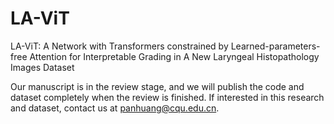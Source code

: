 # LA-ViT
LA-ViT: A Network with Transformers constrained by Learned-parameters-free Attention for Interpretable Grading in A New Laryngeal Histopathology Images Dataset

Our manuscript is in the review stage, and we will publish the code and dataset completely when the review is finished. If interested in this research and dataset, contact us at panhuang@cqu.edu.cn.
